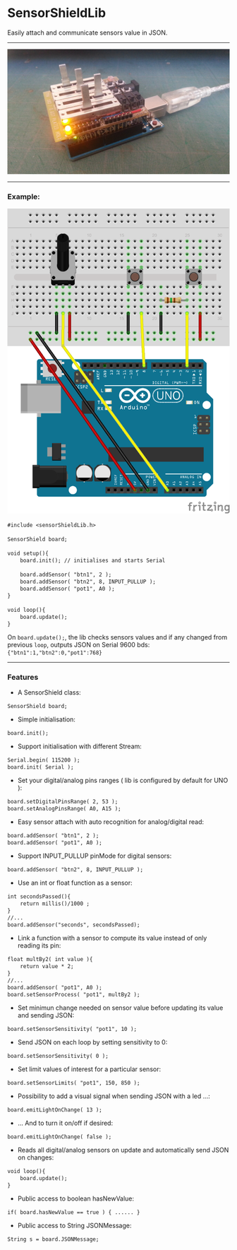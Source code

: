 # SensorShieldLib  
Easily attach and communicate sensors value in JSON.  
___
![SensorShield](SensorShield.jpg)

___
### Example:

![Example](examples/SensorShield101/SensorShieldLib.png)

```arduino
#include <sensorShieldLib.h>

SensorShield board;

void setup(){
	board.init(); // initialises and starts Serial

	board.addSensor( "btn1", 2 );
	board.addSensor( "btn2", 8, INPUT_PULLUP );
	board.addSensor( "pot1", A0 );
}

void loop(){
	board.update();
}
```
On `board.update();`, the lib checks sensors values and if any changed from previous `loop`, outputs JSON on Serial 9600 bds: `{"btn1":1,"btn2":0,"pot1":768}`

___
### Features
- A SensorShield class:
```arduino
SensorShield board;
```
- Simple initialisation:
```arduino
board.init();
```
- Support initialisation with different Stream:
```arduino
Serial.begin( 115200 );
board.init( Serial );
```
- Set your digital/analog pins ranges ( lib is configured by default for UNO ):
```arduino
board.setDigitalPinsRange( 2, 53 );
board.setAnalogPinsRange( A0, A15 );
```
- Easy sensor attach with auto recognition for analog/digital read:
```arduino
board.addSensor( "btn1", 2 );
board.addSensor( "pot1", A0 );
```
- Support INPUT\_PULLUP pinMode for digital sensors:
```arduino
board.addSensor( "btn2", 8, INPUT_PULLUP );
```
- Use an int or float function as a sensor:
```arduino
int secondsPassed(){
	return millis()/1000 ;
}
//...
board.addSensor("seconds", secondsPassed);
```
- Link a function with a sensor to compute its value instead of only reading its pin:
```arduino
float multBy2( int value ){
	return value * 2;
}
//...
board.addSensor( "pot1", A0 );
board.setSensorProcess( "pot1", multBy2 );
```
- Set minimun change needed on sensor value before updating its value and sending JSON:
```arduino
board.setSensorSensitivity( "pot1", 10 );
```
- Send JSON on each loop by setting sensitivity to 0:
```arduino
board.setSensorSensitivity( 0 );
```
- Set limit values of interest for a particular sensor:
```arduino
board.setSensorLimits( "pot1", 150, 850 );
```
- Possibility to add a visual signal when sending JSON with a led ...:
```arduino
board.emitLightOnChange( 13 );
```
- ... And to turn it on/off if desired:
```arduino
board.emitLightOnChange( false );
```
- Reads all digital/analog sensors on update and automatically send JSON on changes:
```arduino
void loop(){
	board.update();
}
```
- Public access to boolean hasNewValue:
```arduino
if( board.hasNewValue == true ) { ...... }
```
- Public access to String JSONMessage:
```arduino
String s = board.JSONMessage;
```
